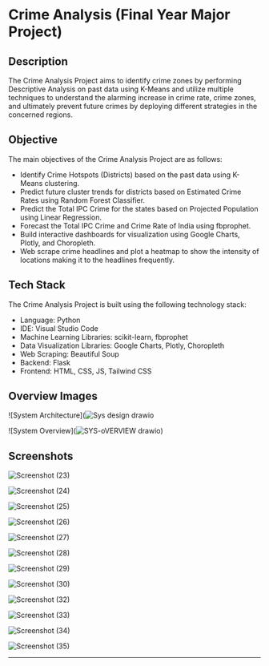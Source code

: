 # Crime Analysis (Final Year Major Project)

## Description

The Crime Analysis Project aims to identify crime zones by performing Descriptive Analysis on past data using K-Means and utilize multiple techniques to understand the alarming increase in crime rate, crime zones, and ultimately prevent future crimes by deploying different strategies in the concerned regions.

## Objective

The main objectives of the Crime Analysis Project are as follows:

- Identify Crime Hotspots (Districts) based on the past data using K-Means clustering.
- Predict future cluster trends for districts based on Estimated Crime Rates using Random Forest Classifier.
- Predict the Total IPC Crime for the states based on Projected Population using Linear Regression.
- Forecast the Total IPC Crime and Crime Rate of India using fbprophet.
- Build interactive dashboards for visualization using Google Charts, Plotly, and Choropleth.
- Web scrape crime headlines and plot a heatmap to show the intensity of locations making it to the headlines frequently.

## Tech Stack

The Crime Analysis Project is built using the following technology stack:

- Language: Python
- IDE: Visual Studio Code
- Machine Learning Libraries: scikit-learn, fbprophet
- Data Visualization Libraries: Google Charts, Plotly, Choropleth
- Web Scraping: Beautiful Soup
- Backend: Flask
- Frontend: HTML, CSS, JS, Tailwind CSS

## Overview Images

![System Architecture](![Sys design drawio](https://github.com/Mubeen-Zaki/Final_Year_Project/assets/54596472/f173f587-beaa-4521-ae5e-839cb22cebaf)

![System Overview](![SYS-oVERVIEW drawio](https://github.com/Mubeen-Zaki/Final_Year_Project/assets/54596472/ec6d7e87-6aa4-4ef7-9e0b-74ce4f762582))

## Screenshots

![Screenshot (23)](https://github.com/Mubeen-Zaki/Final_Year_Project/assets/54596472/db23820b-abca-4bea-a4af-0fb81ed3e14c)

![Screenshot (24)](https://github.com/Mubeen-Zaki/Final_Year_Project/assets/54596472/a1e83f68-8e43-4188-9a4b-77fcc338ad8c)

![Screenshot (25)](https://github.com/Mubeen-Zaki/Final_Year_Project/assets/54596472/4e0f7013-136f-4c7a-8e0d-f64cbda26974)

![Screenshot (26)](https://github.com/Mubeen-Zaki/Final_Year_Project/assets/54596472/b38f73a9-1637-482a-a453-f9e166571d3d)

![Screenshot (27)](https://github.com/Mubeen-Zaki/Final_Year_Project/assets/54596472/9dc41d72-2efe-4485-9c7a-41d3a0cf47c3)

![Screenshot (28)](https://github.com/Mubeen-Zaki/Final_Year_Project/assets/54596472/25e246c1-0806-4532-bc57-5d65cb348217)

![Screenshot (29)](https://github.com/Mubeen-Zaki/Final_Year_Project/assets/54596472/f2ee44fd-4ec5-4749-acc5-1f937b3284d0)

![Screenshot (30)](https://github.com/Mubeen-Zaki/Final_Year_Project/assets/54596472/b3dd897e-032a-43c7-863d-a1861f0525ef)

![Screenshot (32)](https://github.com/Mubeen-Zaki/Final_Year_Project/assets/54596472/9f2596c6-b885-4e2d-b2b9-dca5f954080a)

![Screenshot (33)](https://github.com/Mubeen-Zaki/Final_Year_Project/assets/54596472/633803d3-aba3-4f7c-af9c-7b46fad89cc5)

![Screenshot (34)](https://github.com/Mubeen-Zaki/Final_Year_Project/assets/54596472/1e7ac49e-4314-4b02-a722-00fbbb37c378)

![Screenshot (35)](https://github.com/Mubeen-Zaki/Final_Year_Project/assets/54596472/9dde4c84-f202-4b36-99ff-504f59ad1a39)

---
